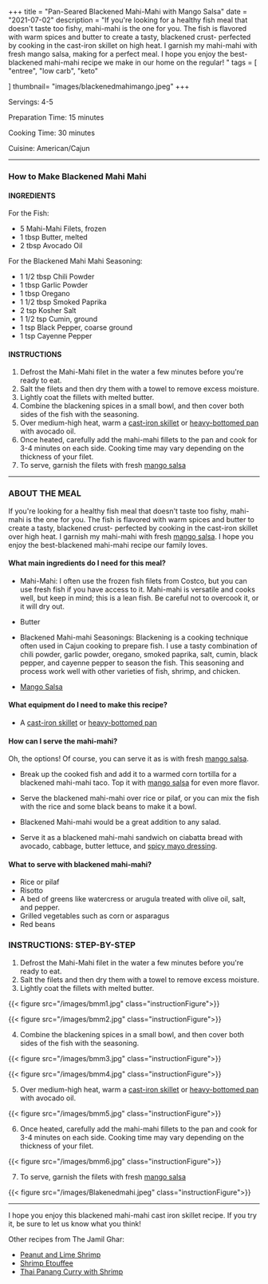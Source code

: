 

+++
title = "Pan-Seared Blackened Mahi-Mahi with Mango Salsa"
date = "2021-07-02"
description = "If you're looking for a healthy fish meal that doesn't taste too fishy, mahi-mahi is the one for you. The fish is flavored with warm spices and butter to create a tasty, blackened crust- perfected by cooking in the cast-iron skillet on high heat. I garnish my mahi-mahi with fresh mango salsa, making for a perfect meal. I hope you enjoy the best-blackened mahi-mahi recipe we make in our home on the regular! "
tags = [
    "entree",
    "low carb",
    "keto"
    
]
thumbnail= "images/blackenedmahimango.jpeg"
+++

Servings: 4-5 <!--more-->

Preparation Time: 15 minutes 

Cooking Time: 30 minutes 

Cuisine: American/Cajun 

---- 

### How to Make Blackened Mahi Mahi 

#### INGREDIENTS 

For the Fish: 

* 5 Mahi-Mahi Filets, frozen
* 1 tbsp Butter, melted 
* 2 tbsp Avocado Oil 

For the Blackened Mahi Mahi Seasoning: 

* 1 1/2 tbsp Chili Powder 
* 1 tbsp Garlic Powder
* 1 tbsp Oregano 
* 1 1/2 tbsp Smoked Paprika 
* 2 tsp Kosher Salt 
* 1 1/2 tsp Cumin, ground 
* 1 tsp Black Pepper, coarse ground 
* 1 tsp Cayenne Pepper


#### INSTRUCTIONS

1. Defrost the Mahi-Mahi filet in the water a few minutes before you're ready to eat. 
2. Salt the filets and then dry them with a towel to remove excess moisture. 
3. Lightly coat the fillets with melted butter. 
4. Combine the blackening spices in a small bowl, and then cover both sides of the fish with the seasoning. 
5. Over medium-high heat, warm a [cast-iron skillet](https://amzn.to/3akLyxk) or [heavy-bottomed pan](https://amzn.to/3o6BkHn) with avocado oil.
6. Once heated, carefully add the mahi-mahi fillets to the pan and cook for 3-4 minutes on each side. Cooking time may vary depending on the thickness of your filet. 
7. To serve, garnish the filets with fresh [mango salsa](https://www.jamilghar.com/recipe/mango_salsa/)

----

### ABOUT THE MEAL

If you're looking for a healthy fish meal that doesn't taste too fishy, mahi-mahi is the one for you. The fish is flavored with warm spices and butter to create a tasty, blackened crust- perfected by cooking in the cast-iron skillet over high heat. I garnish my mahi-mahi with fresh [mango salsa](https://www.jamilghar.com/recipe/mango_salsa/). I hope you enjoy the best-blackened mahi-mahi recipe our family loves. 

#### What main ingredients do I need for this meal?

* Mahi-Mahi: I often use the frozen fish filets from Costco, but you can use fresh fish if you have access to it. Mahi-mahi is versatile and cooks well, but keep in mind; this is a lean fish. Be careful not to overcook it, or it will dry out. 

* Butter 

* Blackened Mahi-mahi Seasonings: Blackening is a cooking technique often used in Cajun cooking to prepare fish. I use a tasty combination of chili powder, garlic powder, oregano, smoked paprika, salt, cumin, black pepper, and cayenne pepper to season the fish. This seasoning and process work well with other varieties of fish, shrimp, and chicken.

* [Mango Salsa](https://www.jamilghar.com/recipe/mango_salsa/)

#### What equipment do I need to make this recipe?

* A [cast-iron skillet](https://amzn.to/3akLyxk) or [heavy-bottomed pan](https://amzn.to/3o6BkHn)

#### How can I serve the mahi-mahi? 

Oh, the options! Of course, you can serve it as is with fresh [mango salsa](https://www.jamilghar.com/recipe/mango_salsa/). 

* Break up the cooked fish and add it to a warmed corn tortilla for a blackened mahi-mahi taco. Top it with [mango salsa](https://www.jamilghar.com/recipe/mango_salsa/) for even more flavor. 

* Serve the blackened mahi-mahi over rice or pilaf, or you can mix the fish with the rice and some black beans to make it a bowl. 

* Blackened Mahi-mahi would be a great addition to any salad.

* Serve it as a blackened mahi-mahi sandwich on ciabatta bread with avocado, cabbage, butter lettuce, and [spicy mayo dressing](https://www.jamilghar.com/recipe/spicy_mayo_dressing/). 

#### What to serve with blackened mahi-mahi? 

* Rice or pilaf 
* Risotto 
* A bed of greens like watercress or arugula treated with olive oil, salt, and pepper. 
* Grilled vegetables such as corn or asparagus 
* Red beans

### INSTRUCTIONS: STEP-BY-STEP 

1. Defrost the Mahi-Mahi filet in the water a few minutes before you're ready to eat. 
2. Salt the filets and then dry them with a towel to remove excess moisture. 
3. Lightly coat the fillets with melted butter. 

{{< figure src="/images/bmm1.jpg" class="instructionFigure">}}

{{< figure src="/images/bmm2.jpg" class="instructionFigure">}}

4. Combine the blackening spices in a small bowl, and then cover both sides of the fish with the seasoning. 

{{< figure src="/images/bmm3.jpg" class="instructionFigure">}}

{{< figure src="/images/bmm4.jpg" class="instructionFigure">}}

5. Over medium-high heat, warm a [cast-iron skillet](https://amzn.to/3akLyxk) or [heavy-bottomed pan](https://amzn.to/3o6BkHn) with avocado oil.

{{< figure src="/images/bmm5.jpg" class="instructionFigure">}}

6. Once heated, carefully add the mahi-mahi fillets to the pan and cook for 3-4 minutes on each side. Cooking time may vary depending on the thickness of your filet. 

{{< figure src="/images/bmm6.jpg" class="instructionFigure">}}

7. To serve, garnish the filets with fresh [mango salsa](https://www.jamilghar.com/recipe/mango_salsa/)

{{< figure src="/images/Blakenedmahi.jpeg" class="instructionFigure">}}

----

I hope you enjoy this blackened mahi-mahi cast iron skillet recipe. If you try it, be sure to let us know what you think!

Other recipes from The Jamil Ghar:
* [Peanut and Lime Shrimp](https://www.jamilghar.com/recipe/peanut_lime_shrimp/)
* [Shrimp Etouffee](https://www.jamilghar.com/recipe/shrimp_etoufee/)
* [Thai Panang Curry with Shrimp](https://www.jamilghar.com/recipe/shrimp_panang_curry/)
